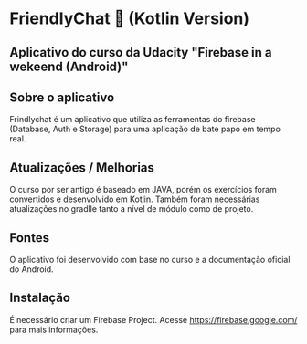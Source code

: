 # FriendlyChat :speech_balloon: (Kotlin Version)
## Aplicativo do curso da Udacity "Firebase in a wekeend (Android)"

## Sobre o aplicativo

Frindlychat é um aplicativo que utiliza as ferramentas do firebase (Database, Auth e Storage) para uma aplicação de bate papo em tempo real.

## Atualizações / Melhorias

O curso por ser antigo é baseado em JAVA, porém os exercícios foram convertidos e desenvolvido em Kotlin. Também foram necessárias atualizações no gradlle tanto a nível de módulo como de projeto. 

## Fontes

O aplicativo foi desenvolvido com base no curso e a documentação oficial do Android.

## Instalação
É necessário criar um Firebase Project. Acesse https://firebase.google.com/ para mais informações.